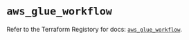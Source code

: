 # `aws_glue_workflow`

Refer to the Terraform Registory for docs: [`aws_glue_workflow`](https://www.terraform.io/docs/providers/aws/r/glue_workflow).
